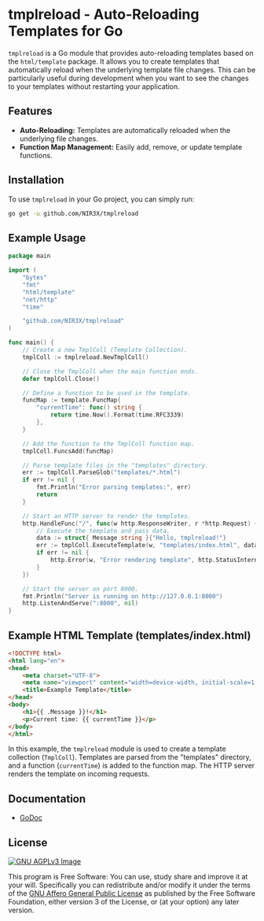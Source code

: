 # tmplreload - Auto-Reloading Templates for Go

`tmplreload` is a Go module that provides auto-reloading templates based on the `html/template` package. It allows you to create templates that automatically reload when the underlying template file changes. This can be particularly useful during development when you want to see the changes to your templates without restarting your application.

## Features

* **Auto-Reloading:** Templates are automatically reloaded when the underlying file changes.
* **Function Map Management:** Easily add, remove, or update template functions.

## Installation

To use `tmplreload` in your Go project, you can simply run:

```bash
go get -u github.com/NIR3X/tmplreload
```

## Example Usage

```go
package main

import (
	"bytes"
	"fmt"
	"html/template"
	"net/http"
	"time"

	"github.com/NIR3X/tmplreload"
)

func main() {
	// Create a new TmplColl (Template Collection).
	tmplColl := tmplreload.NewTmplColl()

	// Close the TmplColl when the main function ends.
	defer tmplColl.Close()

	// Define a function to be used in the template.
	funcMap := template.FuncMap{
		"currentTime": func() string {
			return time.Now().Format(time.RFC3339)
		},
	}

	// Add the function to the TmplColl function map.
	tmplColl.FuncsAdd(funcMap)

	// Parse template files in the "templates" directory.
	err := tmplColl.ParseGlob("templates/*.html")
	if err != nil {
		fmt.Println("Error parsing templates:", err)
		return
	}

	// Start an HTTP server to render the templates.
	http.HandleFunc("/", func(w http.ResponseWriter, r *http.Request) {
		// Execute the template and pass data.
		data := struct{ Message string }{"Hello, tmplreload!"}
		err := tmplColl.ExecuteTemplate(w, "templates/index.html", data)
		if err != nil {
			http.Error(w, "Error rendering template", http.StatusInternalServerError)
		}
	})

	// Start the server on port 8000.
	fmt.Println("Server is running on http://127.0.0.1:8000")
	http.ListenAndServe(":8000", nil)
}
```

## Example HTML Template (templates/index.html)

```html
<!DOCTYPE html>
<html lang="en">
<head>
	<meta charset="UTF-8">
	<meta name="viewport" content="width=device-width, initial-scale=1.0">
	<title>Example Template</title>
</head>
<body>
	<h1>{{ .Message }}!</h1>
	<p>Current time: {{ currentTime }}</p>
</body>
</html>
```

In this example, the `tmplreload` module is used to create a template collection (`TmplColl`). Templates are parsed from the "templates" directory, and a function (`currentTime`) is added to the function map. The HTTP server renders the template on incoming requests.

## Documentation

* [GoDoc](https://pkg.go.dev/github.com/NIR3X/tmplreload#section-documentation)

## License
[![GNU AGPLv3 Image](https://www.gnu.org/graphics/agplv3-155x51.png)](https://www.gnu.org/licenses/agpl-3.0.html)  

This program is Free Software: You can use, study share and improve it at your
will. Specifically you can redistribute and/or modify it under the terms of the
[GNU Affero General Public License](https://www.gnu.org/licenses/agpl-3.0.html) as
published by the Free Software Foundation, either version 3 of the License, or
(at your option) any later version.
